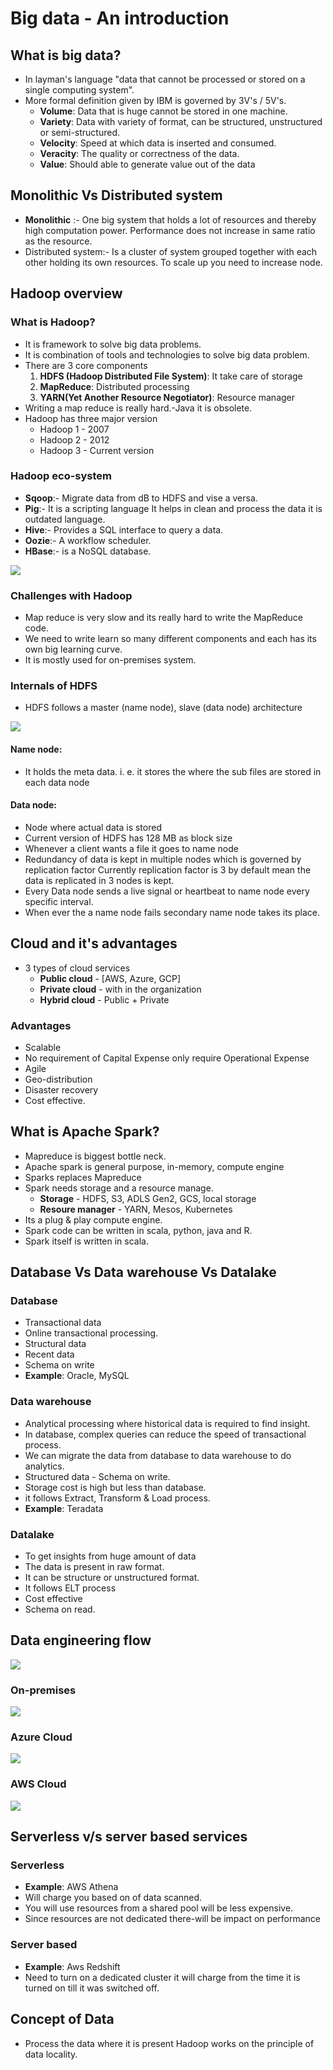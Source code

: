 # Big data - An introduction

## What is big data?

- In layman's language "data that cannot be processed or stored on a single computing system".
- More formal definition given by IBM is governed by 3V's / 5V's.
  - **Volume**: Data that is huge cannot be stored in one machine.
  - **Variety**: Data with variety of format, can be structured, unstructured or semi-structured.
  - **Velocity**: Speed at which data is inserted and consumed.
  - **Veracity**: The quality or correctness of the data.
  - **Value**: Should able to generate value out of the data

## Monolithic Vs Distributed system

- **Monolithic** :- One big system that holds a lot of resources and thereby high computation power. Performance does not increase in same ratio as the resource.
- Distributed system:- Is a cluster of system grouped together with each other holding its own resources. To scale up you need to increase node.

## Hadoop overview

### What is Hadoop?

- It is framework to solve big data problems. 
- It is combination of tools and technologies to solve big data problem.
- There are 3 core components
  1. **HDFS (Hadoop Distributed File System)**: It take care of storage
  2. **MapReduce**: Distributed processing 
  3. **YARN(Yet Another Resource Negotiator)**: Resource manager
- Writing a map reduce is really hard.-Java it is obsolete.
- Hadoop has three major version
  - Hadoop 1 - 2007 
  - Hadoop 2 - 2012
  - Hadoop 3 - Current version

### Hadoop eco-system

- **Sqoop**:- Migrate data from dB to HDFS and vise a versa.
- **Pig**:- It is a scripting language It helps in clean and process the data it is outdated language.
- **Hive**:- Provides a SQL interface to query a data.
- **Oozie**:- A workflow scheduler.
- **HBase**:- is a NoSQL database.

![](media/001_introduction/6cad139b5960356b92ed3643594d330631d0f4c9.svg)

### Challenges with Hadoop

- Map reduce is very slow and its really hard to write the MapReduce code.
- We need to write learn so many different components and each has its own big learning curve.
- It is mostly used for on-premises system.

### Internals of HDFS

- HDFS follows a master (name node), slave (data node) architecture

![](media/001_introduction/1fd54c9e580a33ebfaf747a711e2fc64ccbf8721.svg)

#### Name node:

- It holds the meta data. i. e. it stores the where the sub files are stored in each data node

#### Data node:

- Node where actual data is stored
- Current version of HDFS has 128 MB as block size
- Whenever a client wants a file it goes to name node
- Redundancy of data is kept in multiple nodes which is governed by replication factor Currently replication factor is 3 by default mean the data is replicated in 3 nodes is kept.
- Every Data node sends a live signal or heartbeat to name node every specific interval.
- When ever the a name node fails secondary name node takes its place.

## Cloud and it's advantages

- 3 types of cloud services
  - **Public cloud** - [AWS, Azure, GCP] 
  - **Private cloud** - with in the organization 
  - **Hybrid cloud** - Public + Private

### Advantages

- Scalable
- No requirement of Capital Expense only require Operational Expense
- Agile
- Geo-distribution
- Disaster recovery
- Cost effective.

## What is Apache Spark?

- Mapreduce is biggest bottle neck.
- Apache spark is general purpose, in-memory, compute engine
- Sparks replaces Mapreduce
- Spark needs storage and a resource manage.
  - **Storage** - HDFS, S3, ADLS Gen2, GCS, local storage 
  - **Resoure manager** - YARN, Mesos, Kubernetes
- Its a plug & play compute engine.
- Spark code can be written in scala, python, java and R.
- Spark itself is written in scala.

## Database Vs Data warehouse Vs Datalake

### Database

- Transactional data
- Online transactional processing.
- Structural data
- Recent data
- Schema on write
- **Example**: Oracle, MySQL

### Data warehouse

- Analytical processing where historical data is required to find insight.
- In database, complex queries can reduce the speed of transactional process.
- We can migrate the data from database to data warehouse to do analytics.
- Structured data - Schema on write.
- Storage cost is high but less than database.
- it follows Extract, Transform & Load process.
- **Example**: Teradata

### Datalake

- To get insights from huge amount of data
- The data is present in raw format.
- It can be structure or unstructured format.
- It follows ELT process
- Cost effective
- Schema on read.

## Data engineering flow

![](media/001_introduction/1c671a66dfac6c58474278a88629b78d3c9e1202.svg)

### On-premises

![](media/001_introduction/6d97daec49cd81d2c500294acd03996be1004f8d.svg)

### Azure Cloud

![](media/001_introduction/e3387cf68909af06e530cd820eb3550d3b42affd.svg)

### AWS Cloud

![](media/001_introduction/462d3cd3e1d273783a6a2529cdb8e067932ed5d2.svg)

## Serverless v/s server based services

### Serverless

- **Example**: AWS Athena
- Will charge you  based on of data scanned.
- You will use resources from a shared pool will be less expensive.
- Since resources are not dedicated there-will be impact on performance

### Server based

- **Example**: Aws Redshift
- Need to turn on a dedicated cluster it will charge from the time it is turned on till it was switched off.

## Concept of Data

- Process the data where it is present Hadoop works on the principle of data locality.
